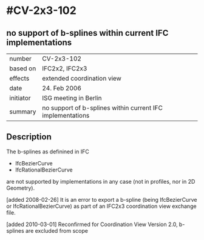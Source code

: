 # #CV-2x3-102
## no support of b-splines within current IFC implementations

| | |   
------------ | -------------
|number|CV-2x3-102|
|based on|IFC2x2, IFC2x3|
|effects|extended coordination view|
|date|24. Feb 2006|
|initiator|ISG meeting in Berlin|
|summary|no support of b-splines within current IFC implementations|
 

## Description
The b-splines as definined in IFC

* IfcBezierCurve
* IfcRationalBezierCurve

are not supported by implementations in any case (not in profiles, nor in 2D Geometry).

[added 2008-02-26] It is an error to export a b-spline (being IfcBezierCurve or IfcRationalBezierCurve) as part of an IFC2x3 coordination view exchange file.

[added 2010-03-01] Reconfirmed for Coordination View Version 2.0, b-splines are excluded from scope
